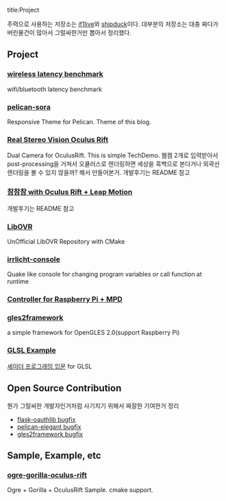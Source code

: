 title:Project

주력으로 사용하는 저장소는 [if1live](https://github.com/if1live)와 [shipduck](https://github.com/shipduck)이다. 대부분의 저장소는 대충 짜다가 버린물건이 많아서 그럴싸한거만 뽑아서 정리했다. 

## Project

### [wireless latency benchmark](https://github.com/if1live/wireless-latency-benchmark)
wifi/bluetooth latency benchmark

### [pelican-sora](https://github.com/if1live/pelican-sora)
Responsive Theme for Pelican. Theme of this blog. 

### [Real Stereo Vision Oculus Rift](https://github.com/shipduck/real-stereo-vision-oculus-rift)

Dual Camera for OculusRift. This is simple TechDemo.
웹캠 2개로 입력받아서 post-processing을 거쳐서 오큘러스로 렌더링하면 세상을 흑백으로 본다거나 외곽선 렌더링을 볼 수 있지 않을까? 해서 만들어본거. 개발후기는 README 참고

### [참참참 with Oculus Rift + Leap Motion](http://shipduck.github.io/cham-cham-cham)
개발후기는 README 참고

### [LibOVR](https://github.com/if1live/LibOVR)
UnOfficial LibOVR Repository with CMake

### [irrlicht-console](http://libsora.so/irrlicht-console)
Quake like console for changing program variables or call function at runtime

### [Controller for Raspberry Pi + MPD](https://github.com/if1live/rpi-mpd-controller)

### [gles2framework](https://github.com/if1live/gles2framework)
a simple framework for OpenGLES 2.0(support Raspberry Pi)

### [GLSL Example](http://libsora.so/glsl_example/)
[셰이더 프로그래밍 입문](http://www.hanb.co.kr/book/look.html?isbn=978-89-7914-949-4) for GLSL


## Open Source Contribution

뭔가 그럴싸한 개발자인거처럼 사기치기 위해서 짜잘한 기여한거 정리

* [flask-oauthlib bugfix](https://github.com/lepture/flask-oauthlib/issues/40)
* [pelican-elegant bugfix](https://github.com/talha131/pelican-elegant/blob/master/THANKS.md)
* [gles2framework bugfix](https://github.com/chriscamacho/gles2framework/pull/6)

## Sample, Example, etc

### [ogre-gorilla-oculus-rift](https://github.com/shipduck/ogre-gorilla-oculus-rift)
Ogre + Gorilla + OculusRift Sample. cmake support.
